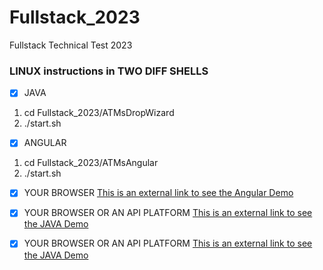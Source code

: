 # Fullstack_2023
Fullstack Technical Test 2023

### LINUX instructions in TWO DIFF SHELLS

-[x] JAVA
1. cd Fullstack_2023/ATMsDropWizard
2. ./start.sh

-[x] ANGULAR
1. cd Fullstack_2023/ATMsAngular
2. ./start.sh

-[x] YOUR BROWSER
[This is an external link to see the Angular Demo](http://localhost:4200/)

-[x] YOUR BROWSER OR AN API PLATFORM
[This is an external link to see the JAVA Demo](http://localhost:8080/atms-list/fullsearch)

-[x] YOUR BROWSER OR AN API PLATFORM
[This is an external link to see the JAVA Demo](http://localhost:8080/atms-list/searchbyfield?city=Zu)

